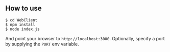 
## How to use

```
$ cd WebClient
$ npm install
$ node index.js
```

And point your browser to `http://localhost:3000`. Optionally, specify
a port by supplying the `PORT` env variable.

